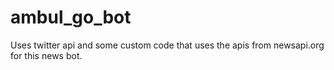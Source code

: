 # ambul_go_bot

Uses twitter api and some custom code that uses the apis from newsapi.org for this news bot.
